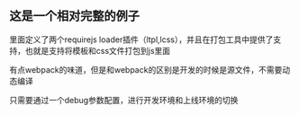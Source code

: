 ## 这是一个相对完整的例子 

里面定义了两个requirejs loader插件（ltpl,lcss），并且在打包工具中提供了支持，也就是支持将模板和css文件打包到js里面

有点webpack的味道，但是和webpack的区别是开发的时候是源文件，不需要动态编译

只需要通过一个debug参数配置，进行开发环境和上线环境的切换
